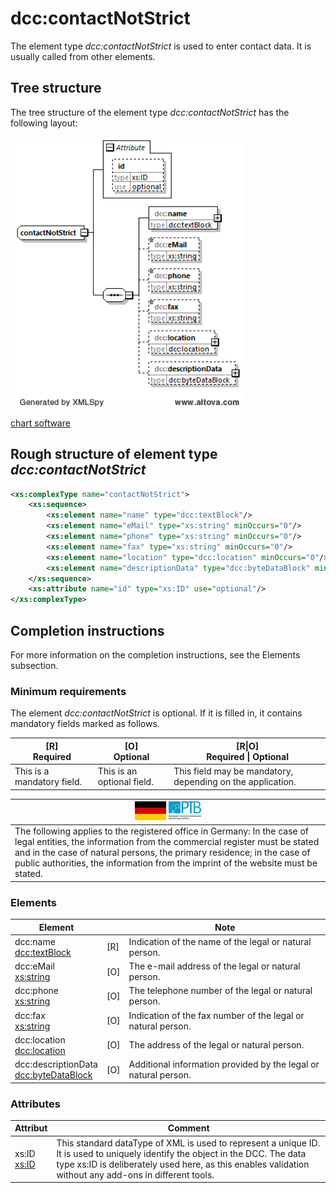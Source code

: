 # dcc:contactNotStrict

The element type *dcc:contactNotStrict* is used to enter contact data. It is usually called from other elements. 

## Tree structure

The tree structure of the element type *dcc:contactNotStrict* has the following layout:

<img src="../../images/contactNotStrict_raw.png" alt="contactNotStrict_raw" width="375" />

[chart software](../XSD_diagramviewer.md)

## Rough structure of element type *dcc:contactNotStrict* 
```xml
<xs:complexType name="contactNotStrict">
	<xs:sequence>
		<xs:element name="name" type="dcc:textBlock"/>
		<xs:element name="eMail" type="xs:string" minOccurs="0"/>
		<xs:element name="phone" type="xs:string" minOccurs="0"/>
		<xs:element name="fax" type="xs:string" minOccurs="0"/>
		<xs:element name="location" type="dcc:location" minOccurs="0"/>
		<xs:element name="descriptionData" type="dcc:byteDataBlock" minOccurs="0"/>
	</xs:sequence>
	<xs:attribute name="id" type="xs:ID" use="optional"/>
</xs:complexType>
```

## Completion instructions

For more information on the completion instructions, see the Elements subsection.

### Minimum requirements

The element *dcc:contactNotStrict* is optional. If it is filled in, it contains mandatory fields marked as follows.

|[R] <br> Required|[O] <br> Optional|[R\|O]<br>Required \| Optional|
|-|-|-|
|This is a mandatory field. | This is an optional field.|This field may be mandatory, depending on the application.|
 
|<img src="../../images/flagDE.png" alt="DE" height="30" /> <img src="../../images/flagPTB_DE.jpg" alt="PTB" height="30" />|
|-|
|The following applies to the registered office in Germany: In the case of legal entities, the information from the commercial register must be stated and in the case of natural persons, the primary residence; in the case of public authorities, the information from the imprint of the website must be stated.|

### Elements
|Element||Note|
|-|-|-|
|dcc:name<br>[dcc:textBlock](../auxElements/textBlock.md)|[R]|Indication of the name of the legal or natural person.|
|dcc:eMail<br>[xs:string](https://www.w3.org/TR/xmlschema-2/#string)|[O]|The e-mail address of the legal or natural person.|
|dcc:phone<br>[xs:string](https://www.w3.org/TR/xmlschema-2/#string)|[O]|The telephone number of the legal or natural person.|
|dcc:fax<br>[xs:string](https://www.w3.org/TR/xmlschema-2/#string)|[O]|Indication of the fax number of the legal or natural person.|
|dcc:location<br>[dcc:location](../auxElements/location.md)|[O]|The address of the legal or natural person.|
|dcc:descriptionData<br>[dcc:byteDataBlock](../auxElements/byteDataBlock.md)|[O]|Additional information provided by the legal or natural person.|

### Attributes

|Attribut|Comment|
|-|-|
|xs:ID<br>[xs:ID](https://www.w3.org/TR/xmlschema-2/#ID)| This standard dataType of XML is used to represent a unique ID. It is used to uniquely identify the object in the DCC. The data type xs:ID is deliberately used here, as this enables validation without any add-ons in different tools.|

